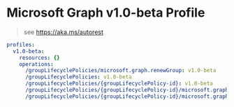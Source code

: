 # Microsoft Graph v1.0-beta Profile

> see https://aka.ms/autorest

``` yaml
profiles:
  v1.0-beta:
    resources: {}
    operations:
      /groupLifecyclePolicies/microsoft.graph.renewGroup: v1.0-beta
      /groupLifecyclePolicies: v1.0-beta
      /groupLifecyclePolicies/{groupLifecyclePolicy-id}: v1.0-beta
      /groupLifecyclePolicies/{groupLifecyclePolicy-id}/microsoft.graph.addGroup: v1.0-beta
      /groupLifecyclePolicies/{groupLifecyclePolicy-id}/microsoft.graph.removeGroup: v1.0-beta

```
